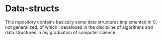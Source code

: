# Data-structs

This repository contains basically some data structures implemented in C, not generalized, of which I developed in the discipline of algorithms and data structures in my graduation of computer science.
